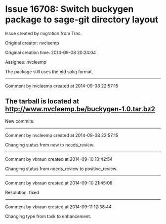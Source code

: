 # Issue 16708: Switch buckygen package to sage-git directory layout

Issue created by migration from Trac.

Original creator: nvcleemp

Original creation time: 2014-09-08 20:24:04

Assignee: nvcleemp

The package still uses the old spkg format.


---

Comment by nvcleemp created at 2014-09-08 22:57:15

The tarball is located at http://www.nvcleemp.be/buckygen-1.0.tar.bz2
----
New commits:


---

Comment by nvcleemp created at 2014-09-08 22:57:15

Changing status from new to needs_review.


---

Comment by vbraun created at 2014-09-10 10:42:54

Changing status from needs_review to positive_review.


---

Comment by vbraun created at 2014-09-10 21:45:08

Resolution: fixed


---

Comment by vbraun created at 2014-09-11 12:38:44

Changing type from task to enhancement.
